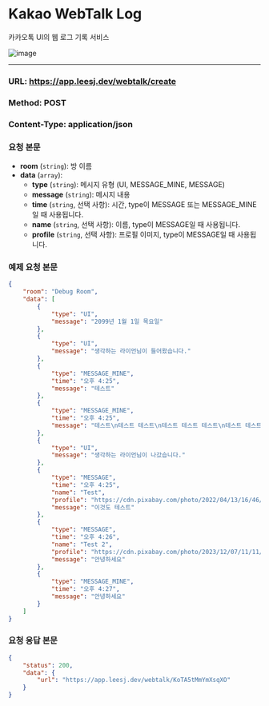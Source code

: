 # Kakao WebTalk Log

카카오톡 UI의 웹 로그 기록 서비스

![image](https://github.com/LiF-Lee/Kakao-WebTalk-Log/assets/66173558/240192fe-d1f0-46ba-9386-0490282c61bb)

---

### URL: https://app.leesj.dev/webtalk/create
### Method: POST
### Content-Type: application/json

### 요청 본문
- **room** (`string`): 방 이름
- **data** (`array`):
    - **type** (`string`): 메시지 유형 (UI, MESSAGE_MINE, MESSAGE)
    - **message** (`string`): 메시지 내용
    - **time** (`string`, 선택 사항): 시간, type이 MESSAGE 또는 MESSAGE_MINE일 때 사용됩니다.
    - **name** (`string`, 선택 사항): 이름, type이 MESSAGE일 때 사용됩니다.
    - **profile** (`string`, 선택 사항): 프로필 이미지, type이 MESSAGE일 때 사용됩니다.

### 예제 요청 본문
```json
{
    "room": "Debug Room",
    "data": [
        {
            "type": "UI",
            "message": "2099년 1월 1일 목요일"
        },
        {
            "type": "UI",
            "message": "생각하는 라이언님이 들어왔습니다."
        },
        {
            "type": "MESSAGE_MINE",
            "time": "오후 4:25",
            "message": "테스트"
        },
        {
            "type": "MESSAGE_MINE",
            "time": "오후 4:25",
            "message": "테스트\n테스트 테스트\n테스트 테스트 테스트\n테스트 테스트 테스트 테스트\n테스트 테스트 테스트 테스트 테스트"
        },
        {
            "type": "UI",
            "message": "생각하는 라이언님이 나갔습니다."
        },
        {
            "type": "MESSAGE",
            "time": "오후 4:25",
            "name": "Test",
            "profile": "https://cdn.pixabay.com/photo/2022/04/13/16/46/girl-7130668_1280.png",
            "message": "이것도 테스트"
        },
        {
            "type": "MESSAGE",
            "time": "오후 4:26",
            "name": "Test 2",
            "profile": "https://cdn.pixabay.com/photo/2023/12/07/11/11/girl-8435340_1280.png",
            "message": "안녕하세요"
        },
        {
            "type": "MESSAGE_MINE",
            "time": "오후 4:27",
            "message": "안녕하세요"
        }
    ]
}
```

### 요청 응답 본문

```json
{
    "status": 200,
    "data": {
        "url": "https://app.leesj.dev/webtalk/KoTA5tMmYmXsqXO"
    }
}
```
